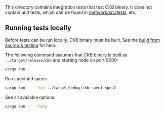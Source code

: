 This directory contains integration tests that test CKB binary. It does not contain unit tests, which can be found in [/network/src/tests](/network/src/tests), etc.

## Running tests locally
Before tests can be run locally, CKB binary must be built. See the [build from source & testing](/README.md#build-from-source--testing) for help.

The following command assumes that CKB binary is built as `../target/release/ckb` and starting node on port 9000:

```bash
cargo run
```

Run specified specs:

```bash
cargo run -- --bin ../target/debug/ckb spec1 spec2
```

See all available options:

```bash
cargo run -- --help
```
